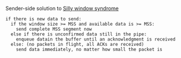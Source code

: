 Sender-side solution to [Silly window syndrome](TCP/Silly%20window%20syndrome.md)

```
if there is new data to send:
  if the window size >= MSS and available data is >= MSS:
    send complete MSS segment now
  else if there is unconfirmed data still in the pipe:
    enqueue datain the buffer until an acknowledgment is received
  else: (no packets in flight, all ACKs are received)
    send data immediately, no matter how small the packet is
```
